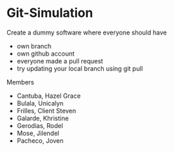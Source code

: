 # Git-Simulation
Create a dummy software where everyone should have  
- own branch  
- own github account  
- everyone made a pull request  
- try updating your local branch using git pull

Members
- Cantuba, Hazel Grace
- Bulala, Unicalyn
- Frilles, Client Steven
- Galarde, Khristine
- Gerodias, Rodel
- Mose, Jilendel
- Pacheco, Joven

